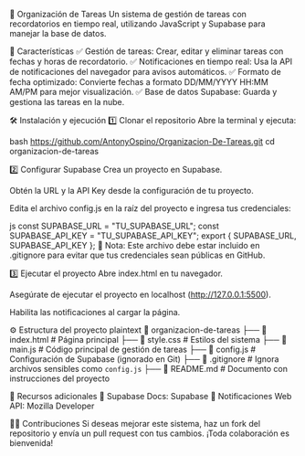 📌 Organización de Tareas
Un sistema de gestión de tareas con recordatorios en tiempo real, utilizando JavaScript y Supabase para manejar la base de datos.

🚀 Características
✅ Gestión de tareas: Crear, editar y eliminar tareas con fechas y horas de recordatorio. 
✅ Notificaciones en tiempo real: Usa la API de notificaciones del navegador para avisos automáticos. 
✅ Formato de fecha optimizado: Convierte fechas a formato DD/MM/YYYY HH:MM AM/PM para mejor visualización. 
✅ Base de datos Supabase: Guarda y gestiona las tareas en la nube.

🛠️ Instalación y ejecución
1️⃣ Clonar el repositorio
Abre la terminal y ejecuta:

bash
https://github.com/AntonyOspino/Organizacion-De-Tareas.git
cd organizacion-de-tareas

2️⃣ Configurar Supabase
Crea un proyecto en Supabase.

Obtén la URL y la API Key desde la configuración de tu proyecto.

Edita el archivo config.js en la raíz del proyecto e ingresa tus credenciales:

js
const SUPABASE_URL = "TU_SUPABASE_URL";
const SUPABASE_API_KEY = "TU_SUPABASE_API_KEY";
export { SUPABASE_URL, SUPABASE_API_KEY };
📌 Nota: Este archivo debe estar incluido en .gitignore para evitar que tus credenciales sean públicas en GitHub.

3️⃣ Ejecutar el proyecto
Abre index.html en tu navegador.

Asegúrate de ejecutar el proyecto en localhost (http://127.0.0.1:5500).

Habilita las notificaciones al cargar la página.

⚙️ Estructura del proyecto
plaintext
📂 organizacion-de-tareas
 ├── 📜 index.html   # Página principal
 ├── 📜 style.css    # Estilos del sistema
 ├── 📜 main.js      # Código principal de gestión de tareas
 ├── 📜 config.js    # Configuración de Supabase (ignorado en Git)
 ├── 📜 .gitignore   # Ignora archivos sensibles como `config.js`
 ├── 📜 README.md    # Documento con instrucciones del proyecto

🔗 Recursos adicionales
📌 Supabase Docs: Supabase 
📌 Notificaciones Web API: Mozilla Developer

👨‍💻 Contribuciones
Si deseas mejorar este sistema, haz un fork del repositorio y envía un pull request con tus cambios. ¡Toda colaboración es bienvenida!
